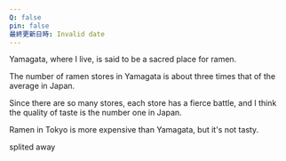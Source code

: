 ```yaml
---
Q: false
pin: false
最終更新日時: Invalid date
---
```

Yamagata, where I live, is said to be a sacred place for ramen.

The number of ramen stores in Yamagata is about three times that of the average in Japan.

Since there are so many stores, each store has a fierce battle, and I think the quality of taste is the number one in Japan.

  

Ramen in Tokyo is more expensive than Yamagata, but it's not tasty.

  

  

splited away